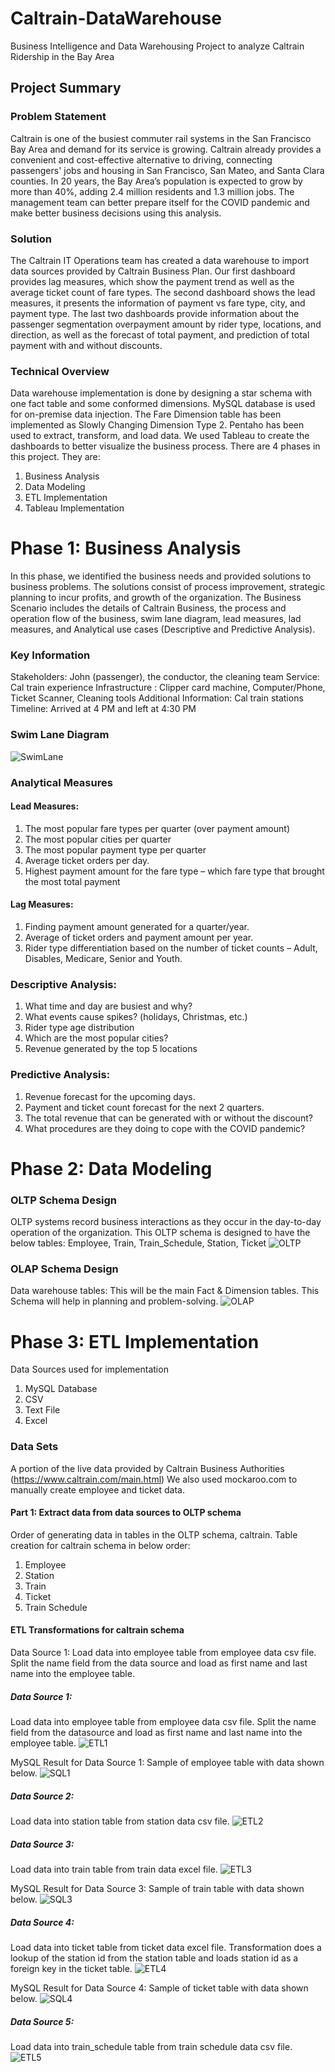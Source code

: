 # Caltrain-DataWarehouse
Business Intelligence and Data Warehousing Project to analyze Caltrain Ridership in the Bay Area

## Project Summary
### Problem Statement
Caltrain is one of the busiest commuter rail systems in the San Francisco Bay Area and demand for its service is growing. Caltrain already provides a convenient and cost-effective alternative to driving, connecting passengers' jobs and housing in San Francisco, San Mateo, and Santa Clara counties. In 20 years, the Bay Area’s population is expected to grow by more than 40%, adding 2.4 million residents and 1.3 million jobs. The management team can better prepare itself for the COVID pandemic and make better business decisions using this analysis.
### Solution
The Caltrain IT Operations team has created a data warehouse to import data sources provided by Caltrain Business Plan. Our first dashboard provides lag measures, which show the payment trend as well as the average ticket count of fare types. The second dashboard shows the lead measures, it presents the information of payment vs fare type, city, and payment type. The last two dashboards provide information about the passenger segmentation overpayment amount by rider type, locations, and direction, as well as the forecast of total payment, and prediction of total payment with and without discounts.
### Technical Overview
Data warehouse implementation is done by designing a star schema with one fact table and some conformed dimensions. MySQL database is used for on-premise data injection. The Fare Dimension table has been implemented as Slowly Changing Dimension Type 2. Pentaho has been used to extract, transform, and load data. We used Tableau to create the dashboards to better visualize the business process. There are 4 phases in this project.
They are:
1. Business Analysis
2. Data Modeling
3. ETL Implementation
4. Tableau Implementation

# Phase 1: Business Analysis
In this phase, we identified the business needs and provided solutions to business problems. The solutions consist of process improvement, strategic planning to incur profits, and growth of the organization. The Business Scenario includes the details of Caltrain Business, the process and operation flow of the business, swim lane diagram, lead measures, lad measures, and Analytical use cases (Descriptive and Predictive Analysis).
### Key Information
Stakeholders: John (passenger), the conductor, the cleaning team
Service: Cal train experience
Infrastructure : Clipper card machine, Computer/Phone, Ticket Scanner, Cleaning tools
Additional Information: Cal train stations
Timeline: Arrived at 4 PM and left at 4:30 PM

### Swim Lane Diagram
![SwimLane](SwimLane.png)

### Analytical Measures
#### Lead Measures:
1. The most popular fare types per quarter (over payment amount)
2. The most popular cities per quarter
3. The most popular payment type per quarter
4. Average ticket orders per day.
5. Highest payment amount for the fare type – which fare type that brought the most total payment
#### Lag Measures:
1. Finding payment amount generated for a quarter/year.
2. Average of ticket orders and payment amount per year.
3. Rider type differentiation based on the number of ticket counts – Adult, Disables, Medicare, Senior and Youth.

### Descriptive Analysis:
1. What time and day are busiest and why?
2. What events cause spikes? (holidays, Christmas, etc.)
3. Rider type age distribution
4. Which are the most popular cities?
5. Revenue generated by the top 5 locations
### Predictive Analysis:
1. Revenue forecast for the upcoming days.
2. Payment and ticket count forecast for the next 2 quarters.
3. The total revenue that can be generated with or without the discount?
4. What procedures are they doing to cope with the COVID pandemic?

# Phase 2: Data Modeling

### OLTP Schema Design
OLTP systems record business interactions as they occur in the day-to-day operation of the organization. This OLTP schema is designed to have the below tables: Employee, Train, Train_Schedule, Station, Ticket
![OLTP](OLTP_final.jpeg)

### OLAP Schema Design
Data warehouse tables: This will be the main Fact & Dimension tables. This Schema will help in planning and problem-solving.
![OLAP](OLAP_Final.png)

# Phase 3: ETL Implementation
Data Sources used for implementation
1. MySQL Database
2. CSV
3. Text File
4. Excel

### Data Sets
A portion of the live data provided by Caltrain Business Authorities (https://www.caltrain.com/main.html) We also used mockaroo.com to manually create employee
and ticket data.
#### Part 1: Extract data from data sources to OLTP schema
Order of generating data in tables in the OLTP schema, caltrain.
Table creation for caltrain schema in below order:
1. Employee
2. Station
3. Train
4. Ticket
5. Train Schedule
#### ETL Transformations for caltrain schema
Data Source 1: Load data into employee table from employee data csv file. Split the name field from the data source and load as first name and last name into the employee table.
##### Data Source 1:
Load data into employee table from employee data csv file. Split the name field from the datasource and load as first name and last name into the employee table.
![ETL1](ETL1.png)

MySQL Result for Data Source 1: Sample of employee table with data shown below.
![SQL1](SQL1.png)

##### Data Source 2:
Load data into station table from station data csv file.
![ETL2](Transformation2.png)

##### Data Source 3:
Load data into train table from train data excel file.
![ETL3](ETL3.png)

MySQL Result for Data Source 3: Sample of train table with data shown below.
![SQL3](sql3.png)

##### Data Source 4:
Load data into ticket table from ticket data excel file. Transformation does a lookup of the station id from the station table and loads station id as a
foreign key in the ticket table.
![ETL4](ETL4.png)

MySQL Result for Data Source 4: Sample of ticket table with data shown below.
![SQL4](SQL4.png)

##### Data Source 5:
Load data into train_schedule table from train schedule data csv file.
![ETL5](ETL5.png)
